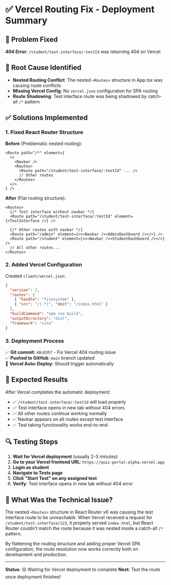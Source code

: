 # ✅ Vercel Routing Fix - Deployment Summary

## 🔧 Problem Fixed
**404 Error**: `/student/test-interface/:testId` was returning 404 on Vercel

## 🎯 Root Cause Identified
- **Nested Routing Conflict**: The nested `<Routes>` structure in App.tsx was causing route conflicts
- **Missing Vercel Config**: No `vercel.json` configuration for SPA routing
- **Route Shadowing**: Test interface route was being shadowed by catch-all `/*` pattern

## ✅ Solutions Implemented

### 1. Fixed React Router Structure
**Before** (Problematic nested routing):
```tsx
<Route path="/*" element={
  <>
    <Navbar />
    <Routes>
      <Route path="/student/test-interface/:testId" ... />
      // Other routes
    </Routes>
  </>
} />
```

**After** (Flat routing structure):
```tsx
<Routes>
  {/* Test interface without navbar */}
  <Route path="/student/test-interface/:testId" element={<TestInterface />} />
  
  {/* Other routes with navbar */}
  <Route path="/admin" element={<><Navbar /><AdminDashboard /></>} />
  <Route path="/student" element={<><Navbar /><StudentDashboard /></>} />
  // All other routes...
</Routes>
```

### 2. Added Vercel Configuration
Created `client/vercel.json`:
```json
{
  "version": 2,
  "routes": [
    { "handle": "filesystem" },
    { "src": "/(.*)", "dest": "/index.html" }
  ],
  "buildCommand": "npm run build",
  "outputDirectory": "dist",
  "framework": "vite"
}
```

### 3. Deployment Process
✅ **Git commit**: `48c035f` - Fix Vercel 404 routing issue  
✅ **Pushed to GitHub**: `main` branch updated  
🔄 **Vercel Auto-Deploy**: Should trigger automatically  

## 🚀 Expected Results

After Vercel completes the automatic deployment:
- ✅ `/student/test-interface/:testId` will load properly
- ✅ Test interface opens in new tab without 404 errors  
- ✅ All other routes continue working normally
- ✅ Navbar appears on all routes except test interface
- ✅ Test taking functionality works end-to-end

## 🔍 Testing Steps

1. **Wait for Vercel deployment** (usually 2-3 minutes)
2. **Go to your Vercel frontend URL**: `https://quiz-portal-alpha.vercel.app`
3. **Login as student**
4. **Navigate to Tests page**
5. **Click "Start Test" on any assigned test**
6. **Verify**: Test interface opens in new tab without 404 error

## 🎯 What Was the Technical Issue?

The nested `<Routes>` structure in React Router v6 was causing the test interface route to be unreachable. When Vercel received a request for `/student/test-interface/123`, it properly served `index.html`, but React Router couldn't match the route because it was nested inside a catch-all `/*` pattern.

By flattening the routing structure and adding proper Vercel SPA configuration, the route resolution now works correctly both on development and production.

---

**Status**: 🟡 Waiting for Vercel deployment to complete
**Next**: Test the route once deployment finishes!
